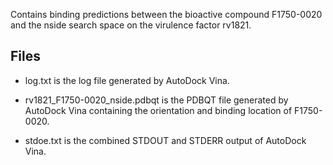Contains binding predictions between the bioactive compound F1750-0020 and the nside search space on the virulence factor rv1821.

## Files

- log.txt is the log file generated by AutoDock Vina.

- rv1821_F1750-0020_nside.pdbqt is the PDBQT file generated by AutoDock Vina containing the orientation and binding location of F1750-0020.

- stdoe.txt is the combined STDOUT and STDERR output of AutoDock Vina.

